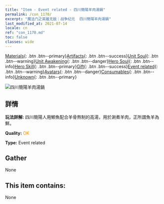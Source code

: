 ```yaml
---
title: "Item - Event related - 四川簡陽羊肉湯鍋"
permalink: /con_1170/
excerpt: "魔法门之英雄无敌：战争纪元  四川簡陽羊肉湯鍋"
last_modified_at: 2021-07-14
locale: cn
ref: "con_1170.md"
toc: false
classes: wide
---
```

 [Materials](/ItemsCN/){: .btn .btn--primary}[Artifacts](/ItemsCN/Artifacts/){: .btn .btn--success}[Unit Soul](/ItemsCN/UnitSoul/){: .btn .btn--warning}[Unit Awakening](/ItemsCN/UnitAwakening/){: .btn .btn--danger}[Hero Soul](/ItemsCN/HeroSoul/){: .btn .btn--info}[Hero Skill](/ItemsCN/HeroSkill/){: .btn .btn--primary}[Gift](/ItemsCN/Gift/){: .btn .btn--success}[Event related](/ItemsCN/Events/){: .btn .btn--warning}[Avatars](/ItemsCN/Avatars/){: .btn .btn--danger}[Consumables](/ItemsCN/Consumables/){: .btn .btn--info}[Unknown](/ItemsCN/Unknown/){: .btn .btn--primary}

 ![四川簡陽羊肉湯鍋](/images/t/i_81511131.png)

## 詳情
 **玩法詳解:** 四川簡陽人用鯽魚配合羊骨熬制的高湯，用於涮煮羊肉，正所謂魚羊為鮮。

 **Quality:** <span style="color: #FF8C00">OK</span>

 **Type:** Event related

## Gather

  None

## This item contains:

  None

